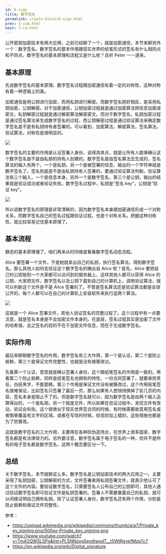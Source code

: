 ```yaml
---
id: 6-sign
title: 数字签名
permalink: crypto-block/6-sign.html
prev: 5-com.html
next: 7-ca.html
---
```


公开密钥加密技术有两大应用，之前已经聊了一个，就是加密通信，本节来聊另外一个：数字签名。数字签名的基本作用跟现实世界的纸笔形式的签名有什么相同点和不同点，数字签名的基本原理和流程又是什么呢？且听 Peter 一一道来。

## 基本原理

先说数字签名的基本原理。数字签名过程跟加密通信有着一定的对称性，这种对称有着一种逻辑上的美。

加密通信是用公钥进行加密，而用私钥进行解密。而数字签名刚好相反，是采用私钥加密，公钥解密。对于加密通信，公钥加密过程就是通过加密算法把信息加密成密文，私钥解密过程就是通过解密算法解密密文。而对于数字签名，私钥加密过程是通过签名算法来生成数字签名的过程，而公钥解密过程是通过验证算法来确定数字签名是不是有私钥持有者签署的。可以看到，加密算法，解密算法，签名算法，验证算法，对称性是很明显的。

![](https://img.haoqicat.com/2018092901.jpg)


数字签名的主要的作用是认证签署人身份，说得具体点，就是让所有人能够确认这个数字签名是不是由私钥的持有人创建的。数字签名是由签名算法去生成的，签名算法的输入有两个，一个是私钥，另一个是被签署的信息，输出的一个字符串就是数字签名了。签名到底是不是由私钥持有人签署的，要通过验证算法判断。验证算法有三个输入，一个是信息本身，另外一个是数字签名，第三个是公钥，输出的结果就是验证成功或者验证失败。数字签名过程中，私钥是“签名 key”，公钥是“验证 key”。

![](https://img.haoqicat.com/2018092902.jpg)

所以说数字签名的原理是非常清晰的，因为数字签名本身跟加密通信形成一个对称关系，而数字签名自己的签名过程跟验证过程，也是个对称关系。把握这种对称性，就比较容易记住基本原理了。

## 基本流程

静态的基本原理懂了，咱们再来从时间维度看看数字签名动态流程。

Alice 要签署一个文件，于是她就拿出自己的私钥，执行签名算法，得到数字签名。那么其他人如何去验证这个数字签名的确出自 Alice 呢？首先，Alice 要把自己的公钥放到一个大家都可以访问到的服务器上，这样其他人都可以获得 Alice 的公钥，大家把文件，数字签名以及公钥下载到自己的计算机上，调用验证算法，就可以判断这个文件是不是 Alice 签署的了。不管是签名算法还是验证算法都是全球公开的，每个人都可以在自己的计算机上安装软件来执行这两个算法。

![](https://img.haoqicat.com/2018092903.jpg)

这就是一个 Alice 签署文件，其他人验证签名的完整过程了。这个过程中有一点要注意，就是签名本身是不会加密文件本身的。在底层，签名过程其实是加密了文件的哈希值，总之签名的目的不在于加密文件信息，而在于生成数字签名。

## 实际作用

最后来聊聊数字签名的作用。数字签名有三大作用，第一个是认证，第二个是防止抵赖，第三个是保证文件完整性，也就是没有被篡改过。

先看第一个认证，意思就是确认签署人身份，这个跟纸笔签名的作用是一致的。再看第二个防止抵赖，同样是纸笔签名也拥有的特性，一份合同签署了，就要承担责任，白纸黑字，不能耍赖。第三个作用是保证文件没有被篡改过，这个作用纸笔签名很难保证，比如签名只签署了最后一页，那么如果有人想悄悄换掉了前几页的内容，签名本身是阻止不了的。但是数字签名就可以，因为数字签名是由两个输入运算得出的，一个是私钥，另一个就是文件，所以如果在验证过程中，发现文件有改动，验证会失败。这个很类似于现实世界签合同的时候，有时候需要故意用签名或者图章覆盖有文字的区域，或者在写信的时候，给信封加上蜡封，这些措施也都是为了防篡改。

这就是数字签名的三大作用，主要用在各种防伪造场合，在世界上很多国家，数字签名都是有法律效力的。另外要注意，数字签名属于电子签名的一种，但并不是所有的电子签名都是数字签名，这两个概念要区分一下。

## 总结

关于数字签名，本节就聊这么多。数字签名是公钥加密技术的两大应用之一。主要采用了私钥加密，公钥解密的方式，文件签署者用私钥签署文件，就表示他认可了这个文件的内容。要验证数字签名，只需要签名人公布自己的公钥即可，其他人通过验证数字签名即可验证文件是私钥签署的。签署人不需要暴露自己的私钥，就可以间接证明自己拥有私钥。除了认证签署人身份，数字签名还有两个作用，分别是防止抵赖和保证文件完整性。

参考：

- https://upload.wikimedia.org/wikipedia/commons/thumb/a/a7/Private_key_signing.png/500px-Private_key_signing.png
- https://www.youtube.com/watch?v=TmA2QWSLSPg&list=PLSNNzog5eydtwsdT__t5WtRgvpfMzpTc7
- https://en.wikipedia.org/wiki/Digital_signature
